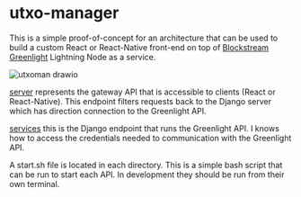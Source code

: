 # utxo-manager

This is a simple proof-of-concept for an architecture that can be used to build a custom React or React-Native front-end on top of [Blockstream Greenlight](https://github.com/Blockstream/greenlight) Lightning Node as a service.

![utxoman drawio](https://github.com/lonestarr-btc/utxo-manager/assets/3266158/5be21efd-3cbc-443f-bbbb-9987f3b6d209)

[server](https://github.com/lonestarr-btc/utxo-manager/tree/main/server) represents the gateway API that is accessible to clients (React or React-Native). This endpoint filters requests back to the Django server which has direction connection to the Greenlight API.

[services](https://github.com/lonestarr-btc/utxo-manager/tree/main/services) this is the Django endpoint that runs the Greenlight API. I knows how to access the credentials needed to communication with the Greenlight API.

A start.sh file is located in each directory. This is a simple bash script that can be run to start each API. In development they should be run from their own terminal.
